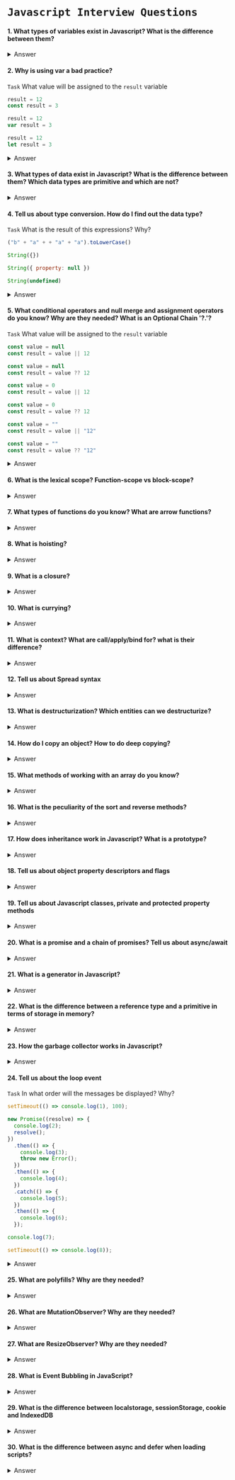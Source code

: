 # `Javascript Interview Questions`

#### 1. What types of variables exist in Javascript? What is the difference between them?

<details>
  <summary>Answer</summary>
  <ul>
    <li><b>let</b> - sets a variable whose value can be changed.</li>
    <li><b>const</b> - sets a variable with a constant value (a primitive value or a reference to an object cannot be changed).</li>
    <li><b>var</b> - sets a value similar to let, but the variable ignores scope and has a global scope. Using var is not recommended and is a bad practice. </li>
  </ul>
</details>

#### 2. Why is using var a bad practice?

`Task` What value will be assigned to the `result` variable

```js
result = 12
const result = 3
```

```js
result = 12
var result = 3
```

```js
result = 12
let result = 3
```

<details>
  <summary>Answer</summary>
  Var has a global scope, ignoring the block one, and is subject to hoisting, which leads to a difficult controlled logic
  
  <b>Task:</b> ReferenceError + TypeError - 12 - ReferenceError
</details>

#### 3. What types of data exist in Javascript? What is the difference between them? Which data types are primitive and which are not?

<details>
  <summary>Answer</summary>

  <h6>Primitive types</h6>
  <ul>
    <li><b>number</b> - numeric data type. Has special values Infinity, -Infinity and Nan (computational error)</li>
    <li><b>string</b> - data type for storing a set of characters (or character)</li>
    <li><b>boolean</b> - logical data type. Can be true/false </li>
    <li><b>symbol</b> - </li>
    <li><b>bigInt</b> - numeric data type for working with large numbers ( > 2<sup>53</sup>-1 and < -(2<sup>53</sup>-1))</li>
  </ul>

  <h6>Non-primitive types</h6>
  <ul>
    <li><b>object</b> - Reference data type. In Javascript, functions are also objects, but sometimes they are put into a separate data type.</li>
  </ul>


  <h6>Special values</h6>
  <ul>
    <li><b>null</b> - a special value that represents "nothing", "empty" or "value unknown" </li>
    <li><b>undefined</b> - a special value that represents "no value has been assigned"</li>
  </ul>

  <a href="https://developer.mozilla.org/en-US/docs/Web/JavaScript/Data_structures">https://developer.mozilla.org/en-US/docs/Web/JavaScript/Data_structures</a>
</details>

#### 4. Tell us about type conversion. How do I find out the data type?

`Task` What is the result of this expressions? Why?

```js
("b" + "a" + + "a" + "a").toLowerCase()
```

```js 
String({})
```

```js 
String({ property: null })
```

```js 
String(undefined)
```

<details>
  <summary>Answer</summary>
    Task: "banana" - [object Object] - [object Object] - "undefined"
</details>

#### 5. What conditional operators and null merge and assignment operators do you know? Why are they needed? What is an Optional Chain '?.'?

`Task` What value will be assigned to the `result` variable

```js
const value = null
const result = value || 12
```

```js
const value = null
const result = value ?? 12
```

```js
const value = 0
const result = value || 12
```

```js
const value = 0
const result = value ?? 12
```

```js
const value = ""
const result = value || "12"
```

```js
const value = ""
const result = value ?? "12"
```

<details>
  <summary>Answer</summary>
  Task: 12 - 12 | 12 - 0 | "12" - ""
</details>

#### 6. What is the lexical scope? Function-scope vs block-scope?

<details>
  <summary>Answer</summary>
</details>

#### 7. What types of functions do you know? What are arrow functions?

<details>
  <summary>Answer</summary>
</details>

#### 8. What is hoisting?

<details>
  <summary>Answer</summary>
</details>

#### 9. What is a closure?

<details>
  <summary>Answer</summary>
</details>

#### 10. What is currying?

<details>
  <summary>Answer</summary>
</details>

#### 11. What is context? What are call/apply/bind for? what is their difference?

<details>
  <summary>Answer</summary>
</details>

#### 12. Tell us about Spread syntax

<details>
  <summary>Answer</summary>
</details>

#### 13. What is destructurization? Which entities can we destructurize?

<details>
  <summary>Answer</summary>
</details>

#### 14. How do I copy an object? How to do deep copying?

<details>
  <summary>Answer</summary>
</details>

#### 15. What methods of working with an array do you know?

<details>
  <summary>Answer</summary>
</details>

#### 16. What is the peculiarity of the sort and reverse methods?

<details>
  <summary>Answer</summary>
</details>

#### 17. How does inheritance work in Javascript? What is a prototype?

<details>
  <summary>Answer</summary>
</details>

#### 18. Tell us about object property descriptors and flags

<details>
  <summary>Answer</summary>
</details>

#### 19. Tell us about Javascript classes, private and protected property methods

<details>
  <summary>Answer</summary>
</details>

#### 20. What is a promise and a chain of promises? Tell us about async/await

<details>
  <summary>Answer</summary>
</details>

#### 21. What is a generator in Javascript?

<details>
  <summary>Answer</summary>
</details>

#### 22. What is the difference between a reference type and a primitive in terms of storage in memory?

<details>
  <summary>Answer</summary>
  Primitive values and references to objects are stored on the stack, and the object itself is stored on the heap

  <img src="https://habrastorage.org/getpro/habr/post_images/f4f/806/f07/f4f806f0711516ff9175f1245948af72.png" />
</details>

#### 23. How the garbage collector works in Javascript?

<details>
  <summary>Answer</summary>
Memory management in JavaScript is performed automatically. In order for the garbage collector to delete an object and free up memory, the object must become unreachable (there are no references to it)

  <a href="https://developer.mozilla.org/en-US/docs/Web/JavaScript/Memory_management">https://developer.mozilla.org/en-US/docs/Web/JavaScript/Memory_management</a>
</details>

#### 24. Tell us about the loop event

`Task` In what order will the messages be displayed? Why?

```js
setTimeout(() => console.log(1), 100);

new Promise((resolve) => {
  console.log(2);
  resolve();
})
  .then(() => {
    console.log(3);
    throw new Error();
  })
  .then(() => {
    console.log(4);
  })
  .catch(() => {
    console.log(5);
  })
  .then(() => {
    console.log(6);
  });

console.log(7);

setTimeout(() => console.log(8));
```

<details>
  <summary>Answer</summary>
  Task: 2 - 7 - 3 - 5 - 6 - 8 - 1
</details>

#### 25. What are polyfills? Why are they needed?

<details>
  <summary>Answer</summary>
</details>

#### 26. What are MutationObserver? Why are they needed?

<details>
  <summary>Answer</summary>
</details>

#### 27. What are ResizeObserver? Why are they needed?

<details>
  <summary>Answer</summary>
</details>

#### 28. What is Event Bubbling in JavaScript?

<details>
  <summary>Answer</summary>
</details>

#### 29. What is the difference between localstorage, sessionStorage, cookie and IndexedDB

<details>
  <summary>Answer</summary>
</details>

#### 30. What is the difference between async and defer when loading scripts?

<details>
  <summary>Answer</summary>
</details>
